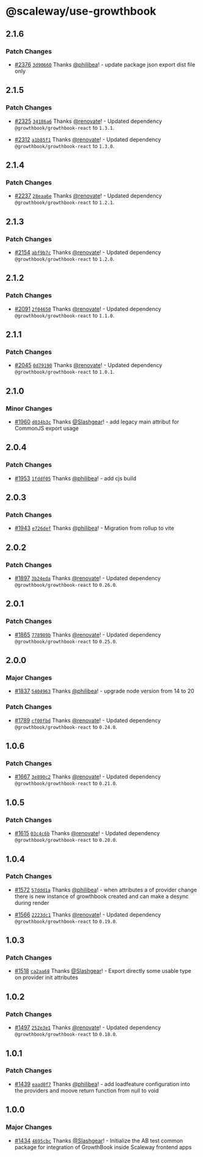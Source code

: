 # @scaleway/use-growthbook

## 2.1.6

### Patch Changes

- [#2376](https://github.com/scaleway/scaleway-lib/pull/2376) [`3d90660`](https://github.com/scaleway/scaleway-lib/commit/3d90660ed13e552f4bbe349def70fc8326dea49b) Thanks [@philibea](https://github.com/philibea)! - update package json export dist file only

## 2.1.5

### Patch Changes

- [#2325](https://github.com/scaleway/scaleway-lib/pull/2325) [`34186a6`](https://github.com/scaleway/scaleway-lib/commit/34186a617935638ebcb080c45dd90a0b9ec58f48) Thanks [@renovate](https://github.com/apps/renovate)! - Updated dependency `@growthbook/growthbook-react` to `1.3.1`.

- [#2312](https://github.com/scaleway/scaleway-lib/pull/2312) [`a1b85f1`](https://github.com/scaleway/scaleway-lib/commit/a1b85f107cf24304c4361223ebcd6ff74bd3f1cb) Thanks [@renovate](https://github.com/apps/renovate)! - Updated dependency `@growthbook/growthbook-react` to `1.3.0`.

## 2.1.4

### Patch Changes

- [#2237](https://github.com/scaleway/scaleway-lib/pull/2237) [`28eaa6e`](https://github.com/scaleway/scaleway-lib/commit/28eaa6ec008441711c6b702780864dc965d3776b) Thanks [@renovate](https://github.com/apps/renovate)! - Updated dependency `@growthbook/growthbook-react` to `1.2.1`.

## 2.1.3

### Patch Changes

- [#2154](https://github.com/scaleway/scaleway-lib/pull/2154) [`abf9b7c`](https://github.com/scaleway/scaleway-lib/commit/abf9b7cb56c27dc0c7bbdb3ed3a3b8c8f1017783) Thanks [@renovate](https://github.com/apps/renovate)! - Updated dependency `@growthbook/growthbook-react` to `1.2.0`.

## 2.1.2

### Patch Changes

- [#2091](https://github.com/scaleway/scaleway-lib/pull/2091) [`2f04650`](https://github.com/scaleway/scaleway-lib/commit/2f04650ecc92205aa0b06a526675c641e041bcfd) Thanks [@renovate](https://github.com/apps/renovate)! - Updated dependency `@growthbook/growthbook-react` to `1.1.0`.

## 2.1.1

### Patch Changes

- [#2045](https://github.com/scaleway/scaleway-lib/pull/2045) [`0d79190`](https://github.com/scaleway/scaleway-lib/commit/0d79190d997cb0fc966a4be53e67877900bc95b3) Thanks [@renovate](https://github.com/apps/renovate)! - Updated dependency `@growthbook/growthbook-react` to `1.0.1`.

## 2.1.0

### Minor Changes

- [#1960](https://github.com/scaleway/scaleway-lib/pull/1960) [`d034b3c`](https://github.com/scaleway/scaleway-lib/commit/d034b3cda1cac30ce2ed4e95be5a2c79642f8ca4) Thanks [@Slashgear](https://github.com/Slashgear)! - add legacy main attribut for CommonJS export usage

## 2.0.4

### Patch Changes

- [#1953](https://github.com/scaleway/scaleway-lib/pull/1953) [`1fddf05`](https://github.com/scaleway/scaleway-lib/commit/1fddf0515851908b094f983b05b3d87af8eef433) Thanks [@philibea](https://github.com/philibea)! - add cjs build

## 2.0.3

### Patch Changes

- [#1943](https://github.com/scaleway/scaleway-lib/pull/1943) [`e726def`](https://github.com/scaleway/scaleway-lib/commit/e726def8e0cb4593f800f9acecca51b173ae907a) Thanks [@philibea](https://github.com/philibea)! - Migration from rollup to vite

## 2.0.2

### Patch Changes

- [#1897](https://github.com/scaleway/scaleway-lib/pull/1897) [`3b24eda`](https://github.com/scaleway/scaleway-lib/commit/3b24eda00840f12de6b0457b60704a159b87c0d0) Thanks [@renovate](https://github.com/apps/renovate)! - Updated dependency `@growthbook/growthbook-react` to `0.26.0`.

## 2.0.1

### Patch Changes

- [#1865](https://github.com/scaleway/scaleway-lib/pull/1865) [`778989b`](https://github.com/scaleway/scaleway-lib/commit/778989bf70f52461463ac3a4ff260d3da73b86e8) Thanks [@renovate](https://github.com/apps/renovate)! - Updated dependency `@growthbook/growthbook-react` to `0.25.0`.

## 2.0.0

### Major Changes

- [#1837](https://github.com/scaleway/scaleway-lib/pull/1837) [`5404963`](https://github.com/scaleway/scaleway-lib/commit/5404963ddd01fafe6ed9753d8324fb19849065ca) Thanks [@philibea](https://github.com/philibea)! - upgrade node version from 14 to 20

### Patch Changes

- [#1789](https://github.com/scaleway/scaleway-lib/pull/1789) [`cf00fbd`](https://github.com/scaleway/scaleway-lib/commit/cf00fbd55a29a56dc3aba89d426d67eb51e6cd22) Thanks [@renovate](https://github.com/apps/renovate)! - Updated dependency `@growthbook/growthbook-react` to `0.24.0`.

## 1.0.6

### Patch Changes

- [#1667](https://github.com/scaleway/scaleway-lib/pull/1667) [`3e890c2`](https://github.com/scaleway/scaleway-lib/commit/3e890c242054cd950b825e1178f6fe652b0e39f3) Thanks [@renovate](https://github.com/apps/renovate)! - Updated dependency `@growthbook/growthbook-react` to `0.21.0`.

## 1.0.5

### Patch Changes

- [#1615](https://github.com/scaleway/scaleway-lib/pull/1615) [`03c4c6b`](https://github.com/scaleway/scaleway-lib/commit/03c4c6be73214dc48096e0c43fcd23a47b0102a4) Thanks [@renovate](https://github.com/apps/renovate)! - Updated dependency `@growthbook/growthbook-react` to `0.20.0`.

## 1.0.4

### Patch Changes

- [#1572](https://github.com/scaleway/scaleway-lib/pull/1572) [`57ddd1a`](https://github.com/scaleway/scaleway-lib/commit/57ddd1a39c048675f343c0da8735714f1cb5678a) Thanks [@philibea](https://github.com/philibea)! - when attributes a of provider change there is new instance of growthbook created and can make a desync during render

- [#1566](https://github.com/scaleway/scaleway-lib/pull/1566) [`2223dc1`](https://github.com/scaleway/scaleway-lib/commit/2223dc1ec4993b57e4dbeb41f65a8659c63d548c) Thanks [@renovate](https://github.com/apps/renovate)! - Updated dependency `@growthbook/growthbook-react` to `0.19.0`.

## 1.0.3

### Patch Changes

- [#1518](https://github.com/scaleway/scaleway-lib/pull/1518) [`ca2aa68`](https://github.com/scaleway/scaleway-lib/commit/ca2aa68fcde0470dde378b4322ff55e9caec170f) Thanks [@Slashgear](https://github.com/Slashgear)! - Export directly some usable type on provider init attributes

## 1.0.2

### Patch Changes

- [#1497](https://github.com/scaleway/scaleway-lib/pull/1497) [`252e3e1`](https://github.com/scaleway/scaleway-lib/commit/252e3e1f51f3f164ca2426e4888e6d4322b648a4) Thanks [@renovate](https://github.com/apps/renovate)! - Updated dependency `@growthbook/growthbook-react` to `0.18.0`.

## 1.0.1

### Patch Changes

- [#1439](https://github.com/scaleway/scaleway-lib/pull/1439) [`eaad0f7`](https://github.com/scaleway/scaleway-lib/commit/eaad0f7195dac15e3b7b2b300b481e3fe7b543cf) Thanks [@philibea](https://github.com/philibea)! - add loadfeature configuration into the providers and moove return function from null to void

## 1.0.0

### Major Changes

- [#1434](https://github.com/scaleway/scaleway-lib/pull/1434) [`4695cbc`](https://github.com/scaleway/scaleway-lib/commit/4695cbce29e4ac688607b97d67401e33923c92f3) Thanks [@Slashgear](https://github.com/Slashgear)! - Initialize the AB test common package for integration of GrowthBook inside Scaleway frontend apps

